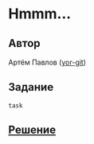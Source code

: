 ﻿# Hmmm...

## Автор
Артём Павлов ([yor-git](https://github.com/yor-git))

## Задание
```
task
```

## [Решение](SOLUTION.md)
